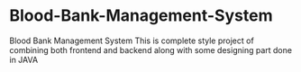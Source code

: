 # Blood-Bank-Management-System
Blood Bank Management System
This is complete style project of combining both frontend and backend along with some designing part done in JAVA
